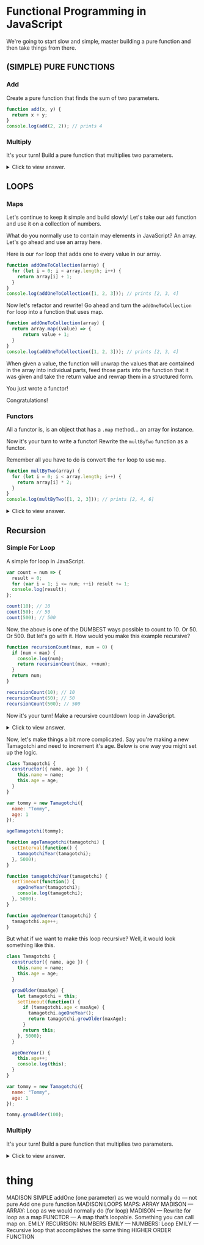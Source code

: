 # Functional Programming in JavaScript

We're going to start slow and simple, master building a pure function and then take things from there.

## (SIMPLE) PURE FUNCTIONS

### Add

Create a pure function that finds the sum of two parameters.

```javascript
function add(x, y) {
  return x + y;
}
console.log(add(2, 2)); // prints 4
```

### Multiply

It's your turn! Build a pure function that multiplies two parameters.

<details><summary>Click to view answer.</summary><p>

```javascript
function multiple(x, y) {
  return x * y;
}
console.log(add(3, 3)); // prints 9
```

</p></details>

## LOOPS

### Maps

Let's continue to keep it simple and build slowly! Let's take our `add` function and use it on a collection of numbers.

What do you normally use to contain may elements in JavaScript? An array. Let's go ahead and use an array here.

Here is our `for` loop that adds one to every value in our array.

```javascript
function addOneToCollection(array) {
  for (let i = 0; i < array.length; i++) {
    return array[i] + 1;
  }
}
console.log(addOneToCollection([1, 2, 3])); // prints [2, 3, 4]
```

Now let's refactor and rewrite! Go ahead and turn the `addOneToCollection` `for` loop into a function that uses map.

```javascript
function addOneToCollection(array) {
  return array.map((value) => {
      return value + 1;
  }
}
console.log(addOneToCollection([1, 2, 3])); // prints [2, 3, 4]
```

When given a value, the function will unwrap the values that are contained in the array into individual parts, feed those parts into the function that it was given and take the return value and rewrap them in a structured form.

You just wrote a functor!

Congratulations!

### Functors

All a functor is, is an object that has a `.map` method... an array for instance.

Now it's your turn to write a functor! Rewrite the `multByTwo` function as a functor.

Remember all you have to do is convert the `for` loop to use `map`.

```javascript
function multByTwo(array) {
  for (let i = 0; i < array.length; i++) {
    return array[i] * 2;
  }
}
console.log(multByTwo([1, 2, 3])); // prints [2, 4, 6]
```

<details><summary>Click to view answer.</summary><p>

```javascript
function multByTwo(array) {
  return array.map((value) => {
      return value * 2;
  }
}
console.log(multByTwo([1, 2, 3])); // prints [2, 4, 6]
```

</p></details>

## Recursion

### Simple For Loop

A simple for loop in JavaScript.

```javascript
var count = num => {
  result = 0;
  for (var i = 1; i <= num; ++i) result += 1;
  console.log(result);
};

count(10); // 10
count(50); // 50
count(500); // 500
```

Now, the above is one of the DUMBEST ways possible to count to 10. Or 50. Or 500. But let's go with it. How would you make this example recursive?

```javascript
function recursionCount(max, num = 0) {
  if (num < max) {
    console.log(num);
    return recursionCount(max, ++num);
  }
  return num;
}

recursionCount(10); // 10
recursionCount(50); // 50
recursionCount(500); // 500
```

Now it's your turn! Make a recursive countdown loop in JavaScript.

<details><summary>Click to view answer.</summary><p>

```javascript
function countdown(num) {
  console.log(num);
  if (num >= 1) {
    countdown(num - 1);
  }
}
```

</p></details>

Now, let's make things a bit more complicated. Say you're making a new Tamagotchi and need to increment it's age. Below is one way you might set up the logic.

```javascript
class Tamagotchi {
  constructor({ name, age }) {
    this.name = name;
    this.age = age;
  }
}

var tommy = new Tamagotchi({
  name: "Tommy",
  age: 1
});

ageTamagotchi(tommy);

function ageTamagotchi(tamagotchi) {
  setInterval(function() {
    tamagotchiYear(tamagotchi);
  }, 5000);
}

function tamagotchiYear(tamagotchi) {
  setTimeout(function() {
    ageOneYear(tamagotchi);
    console.log(tamagotchi);
  }, 5000);
}

function ageOneYear(tamagotchi) {
  tamagotchi.age++;
}
```

But what if we want to make this loop recursive? Well, it would look something like this.

```javascript
class Tamagotchi {
  constructor({ name, age }) {
    this.name = name;
    this.age = age;
  }

  growOlder(maxAge) {
    let tamagotchi = this;
    setTimeout(function() {
      if (tamagotchi.age < maxAge) {
        tamagotchi.ageOneYear();
        return tamagotchi.growOlder(maxAge);
      }
      return this;
    }, 5000);
  }

  ageOneYear() {
    this.age++;
    console.log(this);
  }
}

var tommy = new Tamagotchi({
  name: "Tommy",
  age: 1
});

tommy.growOlder(100);
```

### Multiply

It's your turn! Build a pure function that multiplies two parameters.

<details><summary>Click to view answer.</summary><p>

```javascript
function multiple(x, y) {
  return x * y;
}
console.log(add(3, 3)); // prints 9
```

</p></details>

# thing

MADISON SIMPLE
addOne (one parameter) as we would normally do — not pure
Add one pure function
MADISON LOOPS
MAPS: ARRAY
MADISON — ARRAY: Loop as we would normally do (for loop)
MADISON — Rewrite for loop as a map
FUNCTOR — A map that’s loopable. Something you can call map on.
EMILY RECURISON: NUMBERS
EMILY — NUMBERS: Loop
EMILY — Recursive loop that accomplishes the same thing
HIGHER ORDER FUNCTION
